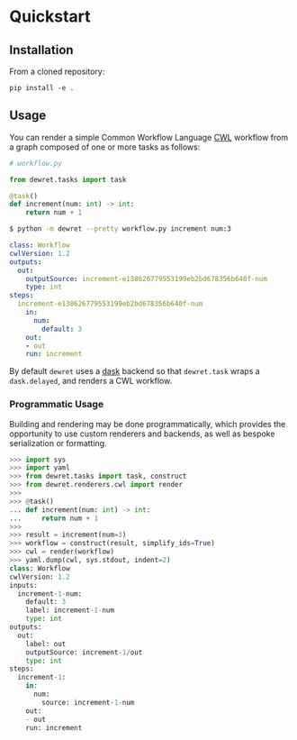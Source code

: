 # Quickstart

## Installation

From a cloned repository:

    pip install -e .

## Usage

You can render a simple Common Workflow Language [CWL](https://www.commonwl.org/) workflow from a graph composed of one or more tasks as follows:

```python
# workflow.py

from dewret.tasks import task

@task()
def increment(num: int) -> int:
    return num + 1
```

```sh
$ python -m dewret --pretty workflow.py increment num:3
```

```yaml
class: Workflow
cwlVersion: 1.2
outputs:
  out:
    outputSource: increment-e138626779553199eb2bd678356b640f-num
    type: int
steps:
  increment-e138626779553199eb2bd678356b640f-num
    in:
      num:
        default: 3
    out:
    - out
    run: increment
```

By default `dewret` uses a [dask](https://www.dask.org/) backend so that `dewret.task` wraps a `dask.delayed`, and renders a CWL workflow. 


### Programmatic Usage

Building and rendering may be done programmatically,
which provides the opportunity to use custom renderers
and backends, as well as bespoke serialization or formatting.

```python
>>> import sys
>>> import yaml
>>> from dewret.tasks import task, construct
>>> from dewret.renderers.cwl import render
>>> 
>>> @task()
... def increment(num: int) -> int:
...     return num + 1
>>>
>>> result = increment(num=3)
>>> workflow = construct(result, simplify_ids=True)
>>> cwl = render(workflow)
>>> yaml.dump(cwl, sys.stdout, indent=2)
class: Workflow
cwlVersion: 1.2
inputs:
  increment-1-num:
    default: 3
    label: increment-1-num
    type: int
outputs:
  out:
    label: out
    outputSource: increment-1/out
    type: int
steps:
  increment-1:
    in:
      num:
        source: increment-1-num
    out:
    - out
    run: increment

```

